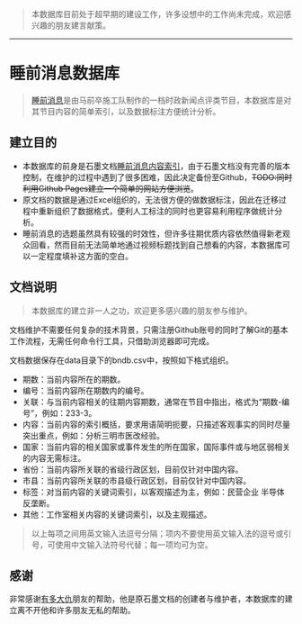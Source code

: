 > 本数据库目前处于超早期的建设工作，许多设想中的工作尚未完成，欢迎感兴趣的朋友建言献策。
---
# 睡前消息数据库

> [睡前消息](https://space.bilibili.com/316568752)是由马前卒施工队制作的一档时政新闻点评类节目，本数据库是对其节目内容的简单索引，以及数据标注方便统计分析。

## 建立目的
- 本数据库的前身是石墨文档[睡前消息内容索引](https://shimo.im/sheets/H6pXDqDHjcYcv3YQ/MODOC)，由于石墨文档没有完善的版本控制，在维护的过程中遇到了很多困难，因此决定备份至Github，~~TODO:同时利用Github Pages建立一个简单的网站方便浏览~~。
- 原文档的数据是通过Excel组织的，无法很方便的做数据标注，因此在迁移过程中重新组织了数据格式，便利人工标注的同时也更容易利用程序做统计分析。
- 睡前消息的选题虽然具有较强的时效性，但许多往期优质内容依然值得新老观众回看，然而目前无法简单地通过视频标题找到自己想看的内容，本数据库可以一定程度填补这方面的空白。

## 文档说明

> 本数据库的建立非一人之功，欢迎更多感兴趣的朋友参与维护。

文档维护不需要任何复杂的技术背景，只需注册Github账号的同时了解Git的基本工作流程，无需任何命令行工具，只借助浏览器即可完成。

文档数据保存在data目录下的bndb.csv中，按照如下格式组织。
- 期数：当前内容所在的期数。
- 编号：当前内容所在期数内的编号。
- 关联：与当前内容相关的往期内容期数，通常在节目中指出，格式为“期数-编号”，例如：233-3。
- 内容：当前内容的索引概括，要求用语简明扼要，只描述客观事实的同时尽量突出重点，例如：分析三明市医改经验。
- 国家：当前内容的相关国家或事件发生的所在国家，国际事件或与地区弱相关的内容无需标注。
- 省份：当前内容所关联的省级行政区划，目前仅针对中国内容。
- 市县：当前内容所关联的市县级行政区划，目前仅针对中国内容。
- 标签：对当前内容的关键词索引，以客观描述为主，例如：民营企业 半导体 反垄断。
- 其他：工作室相关内容的关键词索引，以及主观描述。
> 以上每项之间用英文输入法逗号分隔；项内不要使用英文输入法的逗号或引号，可使用中文输入法符号代替；每一项均可为空。

## 感谢

非常感谢[有多大仇](https://space.bilibili.com/134056531)朋友的帮助，他是原石墨文档的创建者与维护者，本数据库的建立离不开他和许多朋友无私的帮助。